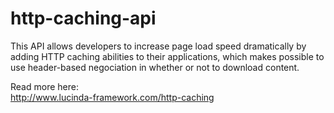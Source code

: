 # http-caching-api

This API allows developers to increase page load speed dramatically by adding HTTP caching abilities to their applications, which makes possible to use header-based negociation in whether or not to download content.

Read more here:<br/>
http://www.lucinda-framework.com/http-caching
